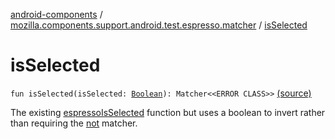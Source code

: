 [android-components](../index.md) / [mozilla.components.support.android.test.espresso.matcher](index.md) / [isSelected](./is-selected.md)

# isSelected

`fun isSelected(isSelected: `[`Boolean`](https://kotlinlang.org/api/latest/jvm/stdlib/kotlin/-boolean/index.html)`): Matcher<<ERROR CLASS>>` [(source)](https://github.com/mozilla-mobile/android-components/blob/master/components/support/android-test/src/main/java/mozilla/components/support/android/test/espresso/matcher/ViewMatchers.kt#L43)

The existing [espressoIsSelected](#) function but uses a boolean to invert rather than requiring the [not](#) matcher.

